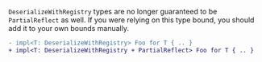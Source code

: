 `DeserializeWithRegistry` types are no longer guaranteed to be `PartialReflect` as well. If you were relying on this type bound, you should add it to your own bounds manually.

```diff
- impl<T: DeserializeWithRegistry> Foo for T { .. }
+ impl<T: DeserializeWithRegistry + PartialReflect> Foo for T { .. }
```
